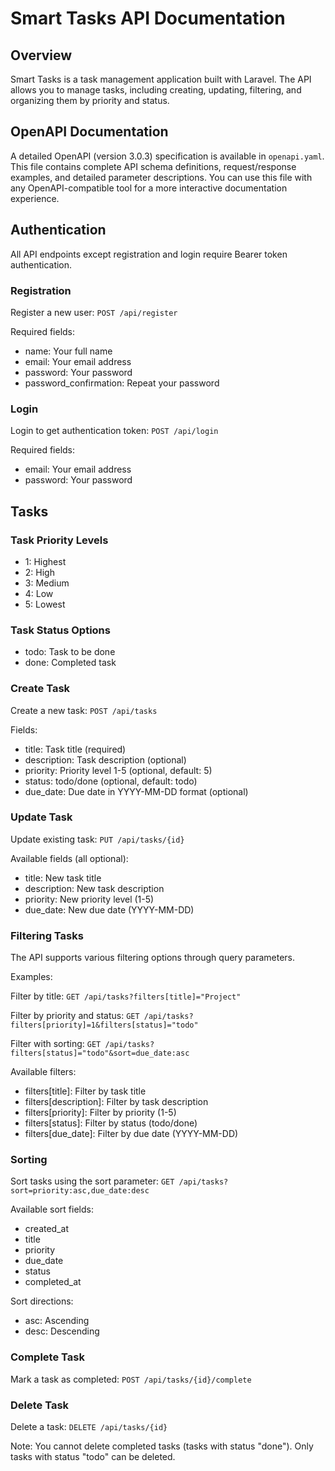 # Smart Tasks API Documentation

## Overview
Smart Tasks is a task management application built with Laravel. The API allows you to manage tasks, including creating, updating, filtering, and organizing them by priority and status.

## OpenAPI Documentation
A detailed OpenAPI (version 3.0.3) specification is available in `openapi.yaml`. This file contains complete API schema definitions, request/response examples, and detailed parameter descriptions. You can use this file with any OpenAPI-compatible tool for a more interactive documentation experience.

## Authentication
All API endpoints except registration and login require Bearer token authentication.

### Registration
Register a new user:
`POST /api/register`

Required fields:
- name: Your full name
- email: Your email address
- password: Your password
- password_confirmation: Repeat your password

### Login
Login to get authentication token:
`POST /api/login`

Required fields:
- email: Your email address
- password: Your password

## Tasks

### Task Priority Levels
- 1: Highest
- 2: High
- 3: Medium
- 4: Low
- 5: Lowest

### Task Status Options
- todo: Task to be done
- done: Completed task

### Create Task
Create a new task:
`POST /api/tasks`

Fields:
- title: Task title (required)
- description: Task description (optional)
- priority: Priority level 1-5 (optional, default: 5)
- status: todo/done (optional, default: todo)
- due_date: Due date in YYYY-MM-DD format (optional)

### Update Task
Update existing task:
`PUT /api/tasks/{id}`

Available fields (all optional):
- title: New task title
- description: New task description
- priority: New priority level (1-5)
- due_date: New due date (YYYY-MM-DD)

### Filtering Tasks
The API supports various filtering options through query parameters.

Examples:

Filter by title:
`GET /api/tasks?filters[title]="Project"`

Filter by priority and status:
`GET /api/tasks?filters[priority]=1&filters[status]="todo"`

Filter with sorting:
`GET /api/tasks?filters[status]="todo"&sort=due_date:asc`

Available filters:
- filters[title]: Filter by task title
- filters[description]: Filter by task description
- filters[priority]: Filter by priority (1-5)
- filters[status]: Filter by status (todo/done)
- filters[due_date]: Filter by due date (YYYY-MM-DD)

### Sorting
Sort tasks using the sort parameter:
`GET /api/tasks?sort=priority:asc,due_date:desc`

Available sort fields:
- created_at
- title
- priority
- due_date
- status
- completed_at

Sort directions:
- asc: Ascending
- desc: Descending

### Complete Task
Mark a task as completed:
`POST /api/tasks/{id}/complete`

### Delete Task
Delete a task:
`DELETE /api/tasks/{id}`

Note: You cannot delete completed tasks (tasks with status "done"). Only tasks with status "todo" can be deleted.
